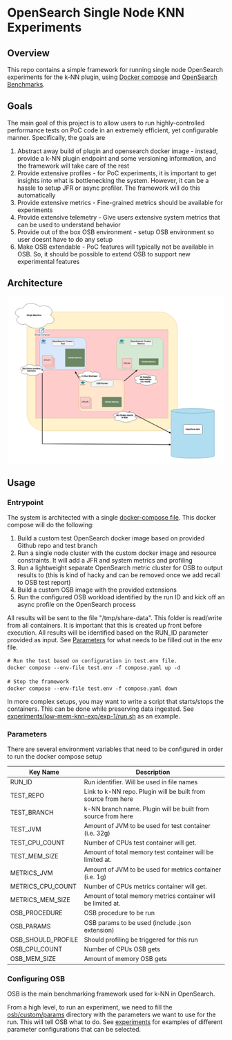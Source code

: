 # OpenSearch Single Node KNN Experiments

## Overview

This repo contains a simple framework for running single node OpenSearch experiments for the k-NN plugin, using 
[Docker compose](https://docs.docker.com/compose/) and [OpenSearch Benchmarks](https://opensearch.org/docs/latest/benchmark/).

## Goals
The main goal of this project is to allow users to run highly-controlled performance tests on PoC code in 
an extremely efficient, yet configurable manner. Specifically, the goals are
1. Abstract away build of plugin and opensearch docker image - instead, provide a k-NN plugin endpoint and some versioning information, and the framework will take care of the rest
2. Provide extensive profiles - for PoC experiments, it is important to get insights into what is bottlenecking the system. However, it can be a hassle to setup JFR or async profiler. The framework will do this automatically
3. Provide extensive metrics - Fine-grained metrics should be available for experiments
4. Provide extensive telemetry - Give users extensive system metrics that can be used to understand behavior 
5. Provide out of the box OSB environment - setup OSB environment so user doesnt have to do any setup
6. Make OSB extendable - PoC features will typically not be available in OSB. So, it should be possible to extend OSB to support new experimental features

## Architecture

![images/high-level-architecture.png](images/high-level-architecture.png)

## Usage

### Entrypoint

The system is architected with a single [docker-compose file](compose.yaml). This docker compose will do the following:
1. Build a custom test OpenSearch docker image based on provided Github repo and test branch
2. Run a single node cluster with the custom docker image and resource constraints. It will add a JFR and system metrics and profiling
3. Run a lightweight separate OpenSearch metric cluster for OSB to output results to (this is kind of hacky and can be removed once we add recall to OSB test report)
4. Build a custom OSB image with the provided extensions
5. Run the configured OSB workload identified by the run ID and kick off an async profile on the OpenSearch process

All results will be sent to the file "/tmp/share-data". This folder is read/write from all containers. It is important 
that this is created up front before execution. All results will be identified based on the RUN_ID parameter provided as 
input. See [Parameters](#parameters) for what needs to be filled out in the env file.

```
# Run the test based on configuration in test.env file.
docker compose --env-file test.env -f compose.yaml up -d

# Stop the framework
docker compose --env-file test.env -f compose.yaml down
```

In more complex setups, you may want to write a script that starts/stops the containers. This can be done while 
preserving data ingested. See [experiments/low-mem-knn-exp/exp-1/run.sh](experiments/low-mem-knn-exp/exp-1/run.sh) as 
an example.

### Parameters
There are several environment variables that need to be configured in order to run the docker compose setup

| Key Name           | Description                                                   |
|--------------------|---------------------------------------------------------------|
| RUN_ID             | Run identifier. Will be used in file names                    |
| TEST_REPO          | Link to k-NN repo. Plugin will be built from source from here |
| TEST_BRANCH        | k-NN branch name. Plugin will be built from source from here  |
| TEST_JVM           | Amount of JVM to be used for test container (i.e. 32g)        |
| TEST_CPU_COUNT     | Number of CPUs test container will get.                       |
| TEST_MEM_SIZE      | Amount of total memory test container will be limited at.     |
| METRICS_JVM        | Amount of JVM to be used for metrics container (i.e. 1g)      |
| METRICS_CPU_COUNT  | Number of CPUs metrics container will get.                    |
| METRICS_MEM_SIZE   | Amount of total memory metrics container will be limited at.  |
| OSB_PROCEDURE      | OSB procedure to be run                                       |
| OSB_PARAMS         | OSB params to be used (include .json extension)               |
| OSB_SHOULD_PROFILE | Should profiling be triggered for this run                    |
| OSB_CPU_COUNT      | Number of CPUs OSB gets                                       |
| OSB_MEM_SIZE       | Amount of memory OSB gets                                     |

### Configuring OSB
OSB is the main benchmarking framework used for k-NN in OpenSearch.

From a high level, to run an experiment, we need to fill the [osb/custom/params](osb/custom/params) directory with the 
parameters we want to use for the run. This will tell OSB what to do. See 
[experiments](experiments/low-mem-knn-exp/exp-1/osb-params) for examples of different parameter configurations that can 
be selected. 
